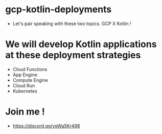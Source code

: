 # gcp-kotlin-deployments
* Let's pair speaking with these two topics. GCP X Kotlin !

# We will develop Kotlin applications at these deployment strategies
* Cloud Functions
* App Engine
* Compute Engine
* Cloud Run
* Kubernetes

# Join me !
* https://discord.gg/ygWa5Kr498
